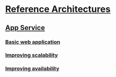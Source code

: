 # [Reference Architectures](/azure/architecture)
## [App Service](index.md)
### [Basic web application](basic-web-app.md)
### [Improving scalability](scalable-web-app.md)
### [Improving availability](multi-region-web-app.md)